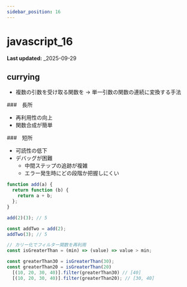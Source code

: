 ```yaml
---
sidebar_position: 16
---
```


# javascript_16

**Last updated:** \_2025-09-29

## currying

- 複数の引数を受け取る関数を → 単一引数の関数の連続に変換する手法

###　長所

- 再利用性の向上
- 関数合成が簡単

###　短所

- 可読性の低下
- デバッグが困難
  - 中間ステップの追跡が複雑
  - エラー発生時にどの段階か把握しにくい

```javascript
function add(a) {
  return function (b) {
    return a + b;
  };
}

add(2)(3); // 5

const addTwo = add(2);
addTwo(3); // 5

// カリー化でフィルター関数を再利用
const isGreaterThan = (min) => (value) => value > min;

const greaterThan30 = isGreaterThan(30);
const greaterThan20 = isGreaterThan(20)
  [(10, 20, 30, 40)].filter(greaterThan30) // [40]
  [(10, 20, 30, 40)].filter(greaterThan20); // [30, 40]
```
